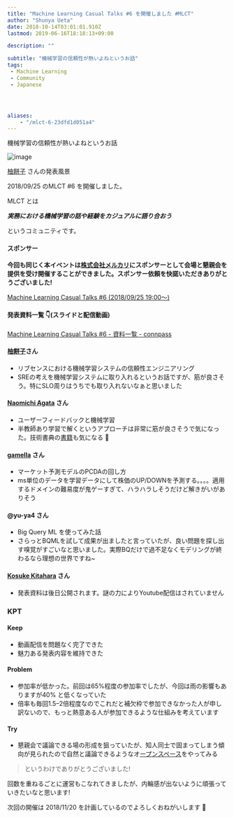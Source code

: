 ```yaml
---
title: "Machine Learning Casual Talks #6 を開催しました #MLCT"
author: "Shunya Ueta"
date: 2018-10-14T03:01:01.910Z
lastmod: 2019-06-16T18:18:13+09:00

description: ""

subtitle: "機械学習の信頼性が熱いよねというお話"
tags:
 - Machine Learning 
 - Community 
 - Japanese 




aliases:
    - "/mlct-6-23dfd1d051a4"
---
```


機械学習の信頼性が熱いよねというお話



![image](https://cdn-images-1.medium.com/max/1200/0*CP0ju6SD7HYdH3tc)

[柚餅子](https://medium.com/u/423df412be5e) さんの発表風景

2018/09/25 のMLCT #6 を開催しました。

MLCT とは

**_実務における機械学習の話や経験をカジュアルに語り合おう_**

というコミュニティです。

#### スポンサー

**今回も同じく本イベントは**[**株式会社メルカリ**](https://about.mercari.com/)**にスポンサーとして会場と懇親会を提供を受け開催することができました。スポンサー依頼を快諾いただきありがとうございました!**

[Machine Learning Casual Talks #6 (2018/09/25 19:00〜)](https://mlct.connpass.com/event/94911/)


#### 発表資料一覧 👇(スライドと配信動画)

[Machine Learning Casual Talks #6 - 資料一覧 - connpass](https://mlct.connpass.com/event/94911/presentation/)


#### [柚餅子](https://medium.com/u/423df412be5e)さん

*   リブセンスにおける機械学習システムの信頼性エンジニアリング
*   SREの考えを機械学習システムに取り入れるというお話ですが、筋が良さそう。特にSLO周りはうちでも取り入れないなぁと思いました

#### [Naomichi Agata](https://medium.com/u/6bbb8660385f) さん

*   ユーザーフィードバックと機械学習
*   半教師あり学習で解くというアプローチは非常に筋が良さそうで気になった。技術書典の[書籍](https://techbookfest.org/event/tbf05/circle/53000005)も気になる 👀

#### [gamella](https://medium.com/u/94ce81a1a81c) さん

*   マーケット予測モデルのPCDAの回し方
*   ms単位のデータを学習データにして株価のUP/DOWNを予測する。。。。適用するドメインの難易度が鬼ゲーすぎて、ハラハラしそうだけど解きがいがありそう

#### @yu-ya4 さん

*   Big Query ML を使ってみた話
*   さらっとBQMLを試して成果が出ましたと言っていたが、良い問題を探し出す嗅覚がすごいなと思いました。実際BQだけで過不足なくモデリングが終わるなら理想の世界ですね~

#### [Kosuke Kitahara](https://medium.com/u/15c608f0e1d1) さん

*   発表資料は後日公開されます。謎の力によりYoutube配信はされていません

### KPT

#### Keep

*   動画配信を問題なく完了できた
*   魅力ある発表内容を維持できた

#### Problem

*   参加率が低かった。前回は65%程度の参加率でしたが、今回は雨の影響もありますが40% と低くなっていた
*   倍率も毎回1.5–2倍程度なのでこれだと補欠枠で参加できなかった人が申し訳ないので、もっと熱意ある人が参加できるような仕組みを考えています

#### Try

*   懇親会で議論できる場の形成を狙っていたが、知人同士で固まってしまう傾向が見られたので自然と議論できるようなオ[ープンスペース](http://www.humanvalue.co.jp/hv2/our_theory/ost/ost.html)をやってみる
> [](https://twitter.com/komiya_atsushi/status/1044554279527178242)
というわけでありがとうございました!

回数を重ねるごとに運営もこなれてきましたが、内輪感が出ないように頑張っていきたいなと思います!

次回の開催は 2018/11/20 を計画しているのでよろしくおねがいします 🙇
